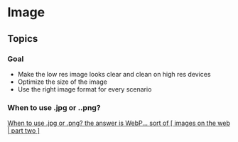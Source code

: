 # Image
## Topics
### Goal
- Make the low res image looks clear and clean on high res devices
- Optimize the size of the image
- Use the right image format for every scenario
### When to use .jpg or ..png?
[When to use .jpg or .png? the answer is WebP... sort of [ images on the web | part two ]](https://www.youtube.com/watch?v=Z_28syzkv-0)